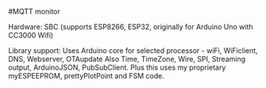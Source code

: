 #MQTT monitor

Hardware: SBC (supports ESP8266, ESP32, originally for Arduino Uno with CC3000 Wifi)

Library support:
  Uses Arduino core for selected processor - wiFi, WiFiclient, DNS, Webserver, OTAupdate
  Also Time, TimeZone, Wire, SPI, Streaming output,
    ArduinoJSON, PubSubClient.
  Plus this uses my proprietary myESPEEPROM, prettyPlotPoint and FSM code.
